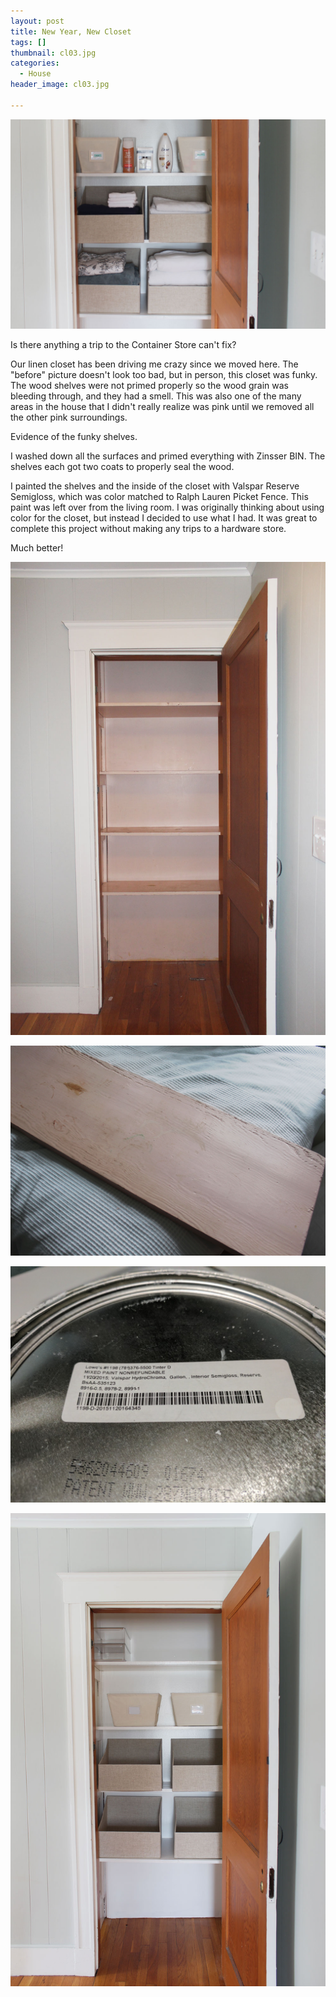 ```yaml
---
layout: post
title: New Year, New Closet
tags: []
thumbnail: cl03.jpg
categories:
  - House
header_image: cl03.jpg

---
```


![Image of New Year, New Closet.](/upload/cl03.jpg)

Is there anything a trip to the Container Store can't fix?

  
Our linen closet has been driving me crazy since we moved here. The "before" picture doesn't look too bad, but in person, this closet was funky. The wood shelves were not primed properly so the wood grain was bleeding through, and they had a smell. This was also one of the many areas in the house that I didn't really realize was pink until we removed all the other pink surroundings.  
  

  

Evidence of the funky shelves.

  

I washed down all the surfaces and primed everything with Zinsser BIN. The shelves each got two coats to properly seal the wood.

  

I painted the shelves and the inside of the closet with Valspar Reserve Semigloss, which was color matched to Ralph Lauren Picket Fence. This paint was left over from the living room. I was originally thinking about using color for the closet, but instead I decided to use what I had. It was great to complete this project without making any trips to a hardware store.

  

  

Much better!


![Image of New Year, New Closet.](/upload/cl01.jpg)

![Image of New Year, New Closet.](/upload/shelf.jpg)

![Image of New Year, New Closet.](/upload/IMG_20161231_160550.jpg)

![Image of New Year, New Closet.](/upload/cl02.jpg)